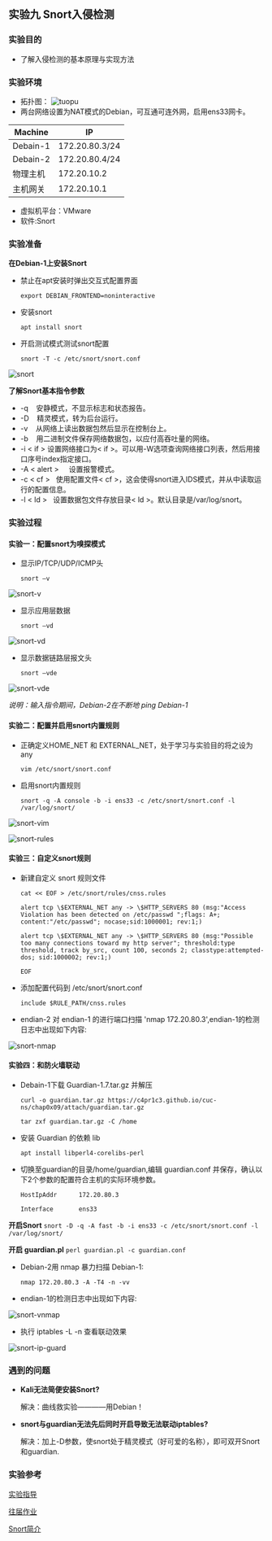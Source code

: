 ## 实验九 Snort入侵检测

### 实验目的
+ 了解入侵检测的基本原理与实现方法

### 实验环境

* 拓扑图：
![tuopu](images/topo.jpg) 
* 两台网络设置为NAT模式的Debian，可互通可连外网，启用ens33网卡。
  
 | Machine | IP | 
 | ---- | ---- |
  | Debain-1 | 172.20.80.3/24
 | Debain-2 | 172.20.80.4/24
  | 物理主机 | 172.20.10.2
  | 主机网关 | 172.20.10.1
* 虚拟机平台：VMware
* 软件:Snort

### 实验准备
**在Debian-1上安装Snort**
+ 禁止在apt安装时弹出交互式配置界面

	` export DEBIAN_FRONTEND=noninteractive  `

+ 安装snort

	` apt install snort `

+ 开启测试模式测试snort配置

	` snort -T -c /etc/snort/snort.conf `

![snort](images/snort.png) 

**了解Snort基本指令参数**
+ -q    安静模式，不显示标志和状态报告。
+ -D    精灵模式，转为后台运行。
+ -v    从网络上读出数据包然后显示在控制台上。
+ -b    用二进制文件保存网络数据包，以应付高吞吐量的网络。
+ -i < if > 设置网络接口为< if >。可以用-W选项查询网络接口列表，然后用接口序号index指定接口。
+ -A < alert >     设置报警模式。
+ -c < cf >   使用配置文件< cf >，这会使得snort进入IDS模式，并从<cf>中读取运行的配置信息。
+ -l < ld >   设置数据包文件存放目录< ld >。默认目录是/var/log/snort。

### 实验过程

####  实验一：配置snort为嗅探模式

+ 显示IP/TCP/UDP/ICMP头

	`snort –v `

![snort-v](images/snort-v.png) 
    
+ 显示应用层数据

	`snort –vd `

![snort-vd](images/snort-v.png) 
    
+  显示数据链路层报文头

	`snort –vde `

![snort-vde](images/snort-vde.png) 
  
*说明：输入指令期间，Debian-2在不断地 ping Debian-1*




#### 实验二：配置并启用snort内置规则 
+ 正确定义HOME_NET 和 EXTERNAL_NET，处于学习与实验目的将之设为any

	`vim /etc/snort/snort.conf `
+  启用snort内置规则

	`snort -q -A console -b -i ens33 -c /etc/snort/snort.conf -l /var/log/snort/ `

![snort-vim](images/snort-vim.png) 

![snort-rules](images/snort-rules.png) 


#### 实验三：自定义snort规则
+ 新建自定义 snort 规则文件

	`cat << EOF > /etc/snort/rules/cnss.rules`
    
	`alert tcp \$EXTERNAL_NET any -> \$HTTP_SERVERS 80 (msg:"Access Violation has been detected on /etc/passwd ";flags: A+; content:"/etc/passwd"; nocase;sid:1000001; rev:1;)`


	`alert tcp \$EXTERNAL_NET any -> \$HTTP_SERVERS 80 (msg:"Possible too many connections toward my http server"; threshold:type threshold, track by_src, count 100, seconds 2; classtype:attempted-dos; sid:1000002; rev:1;)`
    

	`EOF`
+  添加配置代码到 /etc/snort/snort.conf

	`include $RULE_PATH/cnss.rules `
+  endian-2 对 endian-1 的进行端口扫描 'nmap 172.20.80.3',endian-1的检测日志中出现如下内容:

![snort-nmap](images/snort-nmap.png) 


#### 实验四：和防火墙联动
* Debain-1下载 Guardian-1.7.tar.gz 并解压
	
	`curl -o guardian.tar.gz https://c4pr1c3.github.io/cuc-ns/chap0x09/attach/guardian.tar.gz`
	
	`tar zxf guardian.tar.gz -C /home`
* 安装 Guardian 的依赖 lib
	
	`apt install libperl4-corelibs-perl`
* 切换至guardian的目录/home/guardian,编辑 guardian.conf 并保存，确认以下2个参数的配置符合主机的实际环境参数。

	`HostIpAddr      172.20.80.3`

	`Interface       ens33`
	
**开启Snort**
`snort -D -q -A fast -b -i ens33 -c /etc/snort/snort.conf -l /var/log/snort/`

**开启 guardian.pl**
`perl guardian.pl -c guardian.conf`
* Debian-2用 nmap 暴力扫描 Debian-1:

	`nmap 172.20.80.3 -A -T4 -n -vv`
* endian-1的检测日志中出现如下内容:

![snort-vnmap](images/snort-vnmap.png)
* 执行 iptables -L -n 查看联动效果

![snort-ip-guard](images/snort-ip-guard.png)


### 遇到的问题
* **Kali无法简便安装Snort?**
  
	解决：曲线救实验————用Debian！
* **snort与guardian无法先后同时开启导致无法联动iptables?**
	
	解决：加上-D参数，使snort处于精灵模式（好可爱的名称），即可双开Snort和guardian.


### 实验参考

[ 实验指导 ](https://c4pr1c3.gitee.io/cuc-ns/chap0x05/main.html)

[ 往届作业 ](https://github.com/CUCCS/2019-NS-Public-hejueyun/tree/chap0x09/chap0x09)

[ Snort简介 ](https://blog.csdn.net/cookieXSS/article/details/106529112)